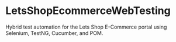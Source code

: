 # LetsShopEcommerceWebTesting
Hybrid test automation for the Lets Shop E-Commerce portal using Selenium, TestNG, Cucumber, and POM.
